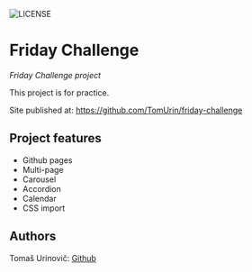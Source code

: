 ![LICENSE](https://img.shields.io/badge/license-MIT-blue.svg?style=flat-square)

# Friday Challenge

_Friday Challenge project_

This project is for practice.

Site published at: https://github.com/TomUrin/friday-challenge

## Project features

-   Github pages
-   Multi-page
-   Carousel
-   Accordion
-   Calendar
-   CSS import

## Authors

Tomaš Urinovič: [Github](https://github.com/TomUrin)